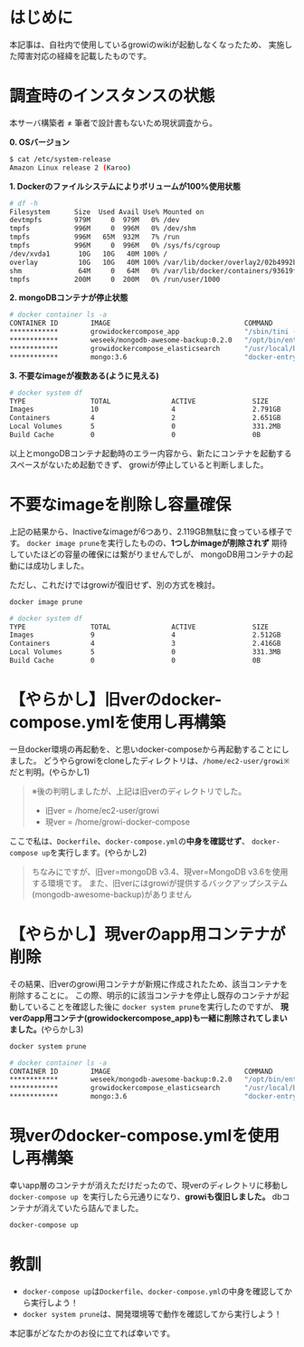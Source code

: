 <!--
title:   【docker】EC2の/var/lib/docker/overlay2配下がいっぱいでコンテナが起動できなくなった
tags:    Docker,Growi,docker-compose,トラブルシューティング
id:      940610980fb89cb97eb5
private: false
-->
# はじめに
本記事は、自社内で使用しているgrowiのwikiが起動しなくなったため、
実施した障害対応の経緯を記載したものです。

# 調査時のインスタンスの状態
本サーバ構築者 ≠ 筆者で設計書もないため現状調査から。

**0. OSバージョン**
```bash
$ cat /etc/system-release
Amazon Linux release 2 (Karoo)
```

**1. Dockerのファイルシステムによりボリュームが100%使用状態**

```bash
# df -h
Filesystem      Size  Used Avail Use% Mounted on
devtmpfs        979M     0  979M   0% /dev
tmpfs           996M     0  996M   0% /dev/shm
tmpfs           996M   65M  932M   7% /run
tmpfs           996M     0  996M   0% /sys/fs/cgroup
/dev/xvda1       10G   10G   40M 100% /
overlay          10G   10G   40M 100% /var/lib/docker/overlay2/02b4992bc313c1c905ef3ad1477f0d7e346de53fa5e10c6294760618f1bc8015/merged
shm              64M     0   64M   0% /var/lib/docker/containers/93619fdb0a767352068c02a520a9f56bfdee1ffef2dc7a6c6b2648523231e76e/mounts/shm
tmpfs           200M     0  200M   0% /run/user/1000
```

**2. mongoDBコンテナが停止状態**

```bash
# docker container ls -a
CONTAINER ID        IMAGE                                 COMMAND                  CREATED             STATUS                     PORTS                    NAMES
************        growidockercompose_app                "/sbin/tini -e 143 -…"   2 years ago         Up 5 days                  0.0.0.0:3000->3000/tcp   growidockercompose_app_1
************        weseek/mongodb-awesome-backup:0.2.0   "/opt/bin/entrypoint…"   2 years ago         Exited (137) 5 weeks ago                            growidockercompose_backup_1
************        growidockercompose_elasticsearch      "/usr/local/bin/dock…"   2 years ago         Up 8 days                  9200/tcp, 9300/tcp       growidockercompose_elasticsearch_1
************        mongo:3.6                             "docker-entrypoint.s…"   2 years ago         Exited (255) 8 days ago    27017/tcp                growidockercompose_mongo_1
```

**3. 不要なimageが複数ある(ように見える)**

```bash
# docker system df
TYPE                TOTAL               ACTIVE              SIZE                RECLAIMABLE
Images              10                  4                   2.791GB             2.119GB (75%)
Containers          4                   2                   2.651GB             525.6MB (19%)
Local Volumes       5                   0                   331.2MB             331.2MB (100%)
Build Cache         0                   0                   0B                  0B
```
以上とmongoDBコンテナ起動時のエラー内容から、新たにコンテナを起動するスペースがないため起動できず、
growiが停止していると判断しました。

# 不要なimageを削除し容量確保
上記の結果から、Inactiveなimageが6つあり、2.119GB無駄に食っている様子です。
`docker image prune`を実行したものの、**1つしかimageが削除されず**
期待していたほどの容量の確保には繋がりませんでしが、
mongoDB用コンテナの起動には成功しました。

ただし、これだけではgrowiが復旧せず、別の方式を検討。

```bash
docker image prune
```

```bash
# docker system df
TYPE                TOTAL               ACTIVE              SIZE                RECLAIMABLE
Images              9                   4                   2.512GB             1.84GB (73%)
Containers          4                   3                   2.416GB             525.6MB (21%)
Local Volumes       5                   0                   331.3MB             331.3MB (100%)
Build Cache         0                   0                   0B                  0B
```

# 【やらかし】旧verのdocker-compose.ymlを使用し再構築
一旦docker環境の再起動を、と思いdocker-composeから再起動することにしました。
どうやらgrowiをcloneしたディレクトリは、`/home/ec2-user/growi※`だと判明。(やらかし1)

>※後の判明しましたが、上記は旧verのディレクトリでした。
>* 旧ver = /home/ec2-user/growi
>* 現ver = /home/growi-docker-compose

ここで私は、`Dockerfile`、`docker-compose.yml`の**中身を確認せず**、
`docker-compose up`を実行します。(やらかし2)

>ちなみにですが、旧ver=mongoDB v3.4、現ver=MongoDB v3.6を使用する環境です。
>また、旧verにはgrowiが提供するバックアップシステム(mongodb-awesome-backup)がありません

# 【やらかし】現verのapp用コンテナが削除
その結果、旧verのgrowi用コンテナが新規に作成されたため、該当コンテナを削除することに。
この際、明示的に該当コンテナを停止し既存のコンテナが起動していることを確認した後に
`docker system prune`を実行したのですが、
**現verのapp用コンテナ(growidockercompose_app)も一緒に削除されてしまいました。**(やらかし3)

```bash
docker system prune
```
```bash
# docker container ls -a
CONTAINER ID        IMAGE                                 COMMAND                  CREATED             STATUS                     PORTS                    NAMES
************        weseek/mongodb-awesome-backup:0.2.0   "/opt/bin/entrypoint…"   2 years ago         Exited (137) 5 weeks ago                            growidockercompose_backup_1
************        growidockercompose_elasticsearch      "/usr/local/bin/dock…"   2 years ago         Up 8 days                  9200/tcp, 9300/tcp       growidockercompose_elasticsearch_1
************        mongo:3.6                             "docker-entrypoint.s…"   2 years ago         Exited (255) 8 days ago    27017/tcp                growidockercompose_mongo_1
```

# 現verのdocker-compose.ymlを使用し再構築
幸いapp層のコンテナが消えただけだったので、現verのディレクトリに移動し
`docker-compose up `を実行したら元通りになり、**growiも復旧しました。**
dbコンテナが消えていたら詰んでました。

```bash
docker-compose up
```

# 教訓
* `docker-compose up`は`Dockerfile`、`docker-compose.yml`の中身を確認してから実行しよう！
* `docker system prune`は、開発環境等で動作を確認してから実行しよう！

本記事がどなたかのお役に立てれば幸いです。